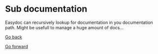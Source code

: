# Sub documentation

Easydoc can recursively lookup for documentation in you documentation path.
Might be usefull to manage a huge amount of docs...

[Go back](../)

[Go forward](./SubSubFolder/)
